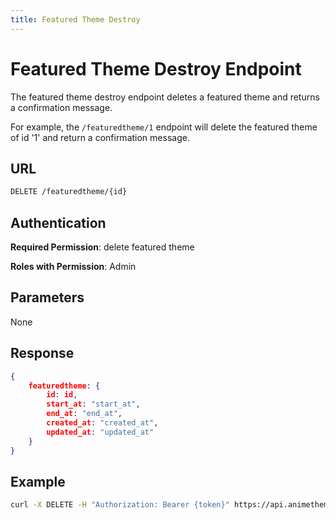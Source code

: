 ```yaml
---
title: Featured Theme Destroy
---
```


# Featured Theme Destroy Endpoint

The featured theme destroy endpoint deletes a featured theme and returns a confirmation message.

For example, the `/featuredtheme/1` endpoint will delete the featured theme of id '1' and return a confirmation message.

## URL

```sh
DELETE /featuredtheme/{id}
```

## Authentication

**Required Permission**: delete featured theme

**Roles with Permission**: Admin

## Parameters

None

## Response

```json
{
    featuredtheme: {
        id: id,
        start_at: "start_at",
        end_at: "end_at",
        created_at: "created_at",
        updated_at: "updated_at"
    }
}
```

## Example

```bash
curl -X DELETE -H "Authorization: Bearer {token}" https://api.animethemes.moe/featuredtheme/1
```
